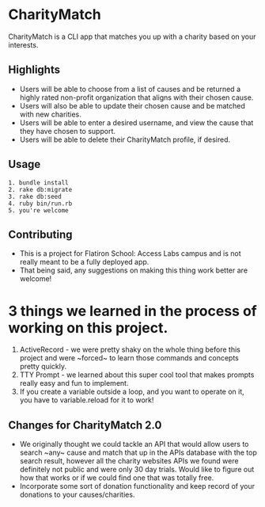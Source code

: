 # CharityMatch

CharityMatch is a CLI app that matches you up with a charity based on your interests.

## Highlights
 * Users will be able to choose from a list of causes and be returned a highly rated non-profit organization that aligns with their chosen cause.
 * Users will also be able to update their chosen cause and be matched with new charities.
 * Users will be able to enter a desired username, and view the cause that they have chosen to support.
 * Users will be able to delete their CharityMatch profile, if desired.

## Usage
    1. bundle install
    2. rake db:migrate
    3. rake db:seed
    4. ruby bin/run.rb
    5. you're welcome

## Contributing
  * This is a project for Flatiron School: Access Labs campus and is not really meant to be a fully deployed app.
  * That being said, any suggestions on making this thing work better are welcome!

# 3 things we learned in the process of working on this project.
  1. ActiveRecord - we were pretty shaky on the whole thing before this project and were ~forced~ to learn those commands and concepts pretty quickly.
  2. TTY Prompt - we learned about this super cool tool that makes prompts really easy and fun to implement.
  3. If you create a variable outside a loop, and you want to operate on it, you have to variable.reload for it to work!

## Changes for CharityMatch 2.0
  * We originally thought we could tackle an API that would allow users to search ~any~ cause and match that up in the APIs database with the top search result, however all the charity websites APIs we found were definitely not public and were only 30 day trials. Would like to figure out how that works or if we could find one that was totally free.
  * Incorporate some sort of donation functionality and keep record of your donations to your causes/charities.   
